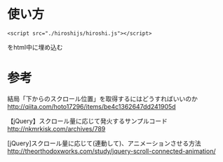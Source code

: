 
# 使い方

```
<script src="./hiroshijs/hiroshi.js"></script>
```

をhtml中に埋め込む

# 参考
結局「下からのスクロール位置」を取得するにはどうすればいいのか
http://qiita.com/hoto17296/items/be4c1362647dd241905d

【jQuery】スクロール量に応じて発火するサンプルコード
http://nkmrkisk.com/archives/789

[jQuery]スクロール量に応じて(連動して)、アニメーションさせる方法
http://theorthodoxworks.com/study/jquery-scroll-connected-animation/

